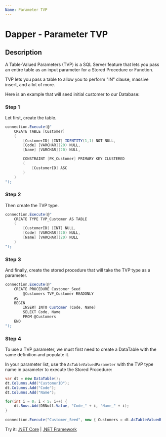 ```yaml
---
Name: Parameter TVP
---
```


# Dapper - Parameter TVP

## Description

A Table-Valued Parameters (TVP) is a SQL Server feature that lets you pass an entire table as an input parameter for a Stored Procedure or Function.

TVP lets you pass a table to allow you to perform "IN" clause, massive insert, and a lot of more.

Here is an example that will seed initial customer to our Database:

### Step 1

Let first, create the table.

```csharp
connection.Execute(@"
    CREATE TABLE [Customer]
    (
        [CustomerID] [INT] IDENTITY(1,1) NOT NULL,
        [Code] [VARCHAR](20) NULL,
        [Name] [VARCHAR](20) NULL,

        CONSTRAINT [PK_Customer] PRIMARY KEY CLUSTERED 
        (
            [CustomerID] ASC
        )
    )
");
```

### Step 2

Then create the TVP type.

```csharp
connection.Execute(@"
    CREATE TYPE TVP_Customer AS TABLE
    (
        [CustomerID] [INT] NULL,
        [Code] [VARCHAR](20) NULL,
        [Name] [VARCHAR](20) NULL
    )
");
```

### Step 3

And finally, create the stored procedure that will take the TVP type as a parameter.

```csharp
connection.Execute(@"
    CREATE PROCEDURE Customer_Seed
        @Customers TVP_Customer READONLY
    AS
    BEGIN
        INSERT INTO Customer (Code, Name)
        SELECT Code, Name
        FROM @Customers
    END
");
```

### Step 4

To use a TVP parameter, we must first need to create a DataTable with the same definition and populate it.

In your parameter list, use the `AsTableValuedParameter` with the TVP type name in parameter to execute the Stored Procedure:

```csharp
var dt = new DataTable();
dt.Columns.Add("CustomerID");
dt.Columns.Add("Code");
dt.Columns.Add("Name");

for(int i = 0; i < 5; i++) {
    dt.Rows.Add(DBNull.Value, "Code_" + i, "Name_" + i);
}
        
connection.Execute("Customer_Seed", new { Customers = dt.AsTableValuedParameter("TVP_Customer") }, commandType: CommandType.StoredProcedure);
```

Try it: [.NET Core](https://dotnetfiddle.net/qt2QPN) | [.NET Framework](https://dotnetfiddle.net/RwPLBk)